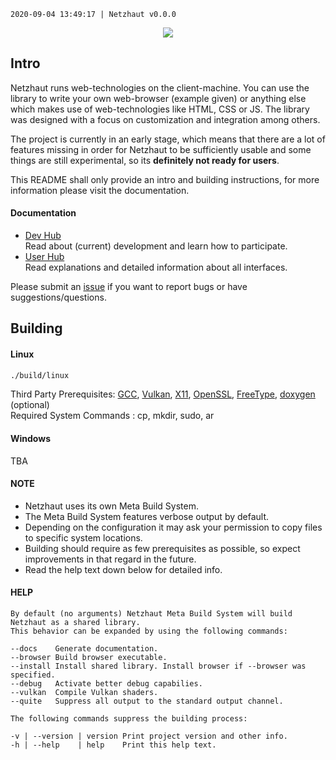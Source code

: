 ```2020-09-04 13:49:17 | Netzhaut v0.0.0```

<div align="center"> 
<img src="data/logo/Netzhaut_Banner.png"/> 
</div> 

## Intro

Netzhaut runs web-technologies on the client-machine. You can use the library to write your own web-browser (example given) or anything else which makes use of web-technologies like HTML, CSS or JS. The library was designed with a focus on customization and integration among others.

The project is currently in an early stage, which means that there are a lot of features missing in order for Netzhaut to be sufficiently usable and some things are still experimental, so its **definitely not ready for users**.

This README shall only provide an intro and building instructions, for more information please visit the documentation.

#### Documentation

* [Dev Hub](https://dajofrey.github.io/Netzhaut/DevHub/html/Main.html)  
  Read about (current) development and learn how to participate.
* [User Hub](https://dajofrey.github.io/Netzhaut/UserHub/html/index.html)  
  Read explanations and detailed information about all interfaces.

Please submit an [issue](https://github.com/DajoFrey/Netzhaut/issues/new) if you want to report bugs or have suggestions/questions.

## Building

#### Linux

```bash
./build/linux
```

Third Party Prerequisites: [GCC], [Vulkan], [X11], [OpenSSL], [FreeType], [doxygen] (optional)  
Required System Commands : cp, mkdir, sudo, ar  

#### Windows
TBA  

#### NOTE
* Netzhaut uses its own Meta Build System.  
* The Meta Build System features verbose output by default.  
* Depending on the configuration it may ask your permission to copy files to specific system locations.  
* Building should require as few prerequisites as possible, so expect improvements in that regard in the future.  
* Read the help text down below for detailed info. 

[FreeType]: https://www.freetype.org/
[GCC]: https://gcc.gnu.org/
[CMake]: https://cmake.org/
[Make]: https://www.gnu.org/software/make/
[Vulkan]: https://www.khronos.org/vulkan/
[X11]: https://en.wikipedia.org/wiki/X_Window_System
[msbuild]: https://visualstudio.microsoft.com/de/downloads/ 
[doxygen]: http://www.doxygen.nl/
[Git]: https://git-scm.com/
[OpenSSL]: https://www.openssl.org/ 

#### HELP
```
By default (no arguments) Netzhaut Meta Build System will build Netzhaut as a shared library.
This behavior can be expanded by using the following commands:

--docs    Generate documentation.
--browser Build browser executable.
--install Install shared library. Install browser if --browser was specified.
--debug   Activate better debug capabilies.
--vulkan  Compile Vulkan shaders.
--quite   Suppress all output to the standard output channel.

The following commands suppress the building process:

-v | --version | version Print project version and other info.
-h | --help    | help    Print this help text.
```

